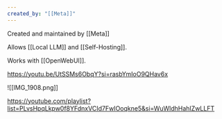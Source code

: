 ```yaml
---
created_by: "[[Meta]]"
---
```




Created and maintained by [[Meta]]

Allows [[Local LLM]] and [[Self-Hosting]].

Works with [[OpenWebUI]]. 

https://youtu.be/UtSSMs6ObqY?si=rasbYmIoO9QHav6x

![[IMG_1908.png]]

https://youtube.com/playlist?list=PLvsHpqLkpw0f8YFdnxVCId7FwIOoqkne5&si=WuWldhHahIZwLLFT
